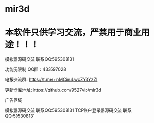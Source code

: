 # mir3d
# 本软件只供学习交流，严禁用于商业用途！！！

模拟器源码交流 联系QQ:595308131

功能无限制 QQ群：433597028

电报交流群: https://t.me/+nMCinuLwcZY3YzZl

更新仓库地址: https://github.com/9527vip/mir3d

广告区域

模拟器源码交流 联系QQ:595308131
TCP账户登录器源码交流 联系QQ:595308131
